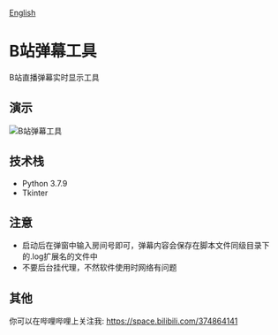 [English](README.md)

# B站弹幕工具

B站直播弹幕实时显示工具

## 演示

![B站弹幕工具](https://user-images.githubusercontent.com/46235235/186716199-f3ee40ea-4188-4c87-8994-095a25fd46f1.png)

## 技术栈

- Python 3.7.9
- Tkinter

## 注意

- 启动后在弹窗中输入房间号即可，弹幕内容会保存在脚本文件同级目录下的.log扩展名的文件中
- 不要后台挂代理，不然软件使用时网络有问题

## 其他

你可以在哔哩哔哩上关注我: https://space.bilibili.com/374864141